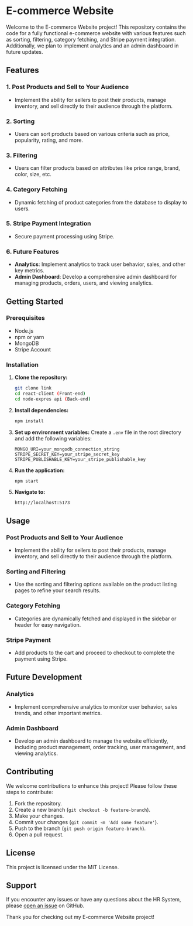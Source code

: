 # E-commerce Website

Welcome to the E-commerce Website project! This repository contains the code for a fully functional e-commerce website with various features such as sorting, filtering, category fetching, and Stripe payment integration. Additionally, we plan to implement analytics and an admin dashboard in future updates.

## Features

### 1. Post Products and Sell to Your Audience
- Implement the ability for sellers to post their products, manage inventory, and sell directly to their audience through the platform.

### 2. Sorting
- Users can sort products based on various criteria such as price, popularity, rating, and more.

### 3. Filtering
- Users can filter products based on attributes like price range, brand, color, size, etc.

### 4. Category Fetching
- Dynamic fetching of product categories from the database to display to users.

### 5. Stripe Payment Integration
- Secure payment processing using Stripe.

### 6. Future Features
- **Analytics**: Implement analytics to track user behavior, sales, and other key metrics.
- **Admin Dashboard**: Develop a comprehensive admin dashboard for managing products, orders, users, and viewing analytics.

## Getting Started

### Prerequisites
- Node.js
- npm or yarn
- MongoDB
- Stripe Account

### Installation

1. **Clone the repository:**
   ```bash
   git clone link
   cd react-client (Front-end)
   cd node-expres api (Back-end)
   ```

2. **Install dependencies:**
   ```bash
   npm install
   ```

3. **Set up environment variables:**
   Create a `.env` file in the root directory and add the following variables:
   ```plaintext
   MONGO_URI=your_mongodb_connection_string
   STRIPE_SECRET_KEY=your_stripe_secret_key
   STRIPE_PUBLISHABLE_KEY=your_stripe_publishable_key
   ```

4. **Run the application:**
   ```bash
   npm start
   ```

5. **Navigate to:**
   ```
   http://localhost:5173
   ```

## Usage

### Post Products and Sell to Your Audience
- Implement the ability for sellers to post their products, manage inventory, and sell directly to their audience through the platform.

### Sorting and Filtering
- Use the sorting and filtering options available on the product listing pages to refine your search results.

### Category Fetching
- Categories are dynamically fetched and displayed in the sidebar or header for easy navigation.

### Stripe Payment
- Add products to the cart and proceed to checkout to complete the payment using Stripe.

## Future Development

### Analytics
- Implement comprehensive analytics to monitor user behavior, sales trends, and other important metrics.

### Admin Dashboard
- Develop an admin dashboard to manage the website efficiently, including product management, order tracking, user management, and viewing analytics.

## Contributing

We welcome contributions to enhance this project! Please follow these steps to contribute:

1. Fork the repository.
2. Create a new branch (`git checkout -b feature-branch`).
3. Make your changes.
4. Commit your changes (`git commit -m 'Add some feature'`).
5. Push to the branch (`git push origin feature-branch`).
6. Open a pull request.

## License

This project is licensed under the MIT License.

## Support
If you encounter any issues or have any questions about the HR System, please [open an issue](https://github.com/nikhil-shawn/react-node-web-app/issues) on GitHub.

Thank you for checking out my E-commerce Website project!
